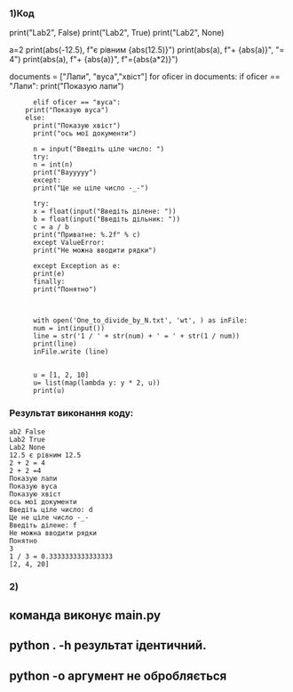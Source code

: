 ### 1)Код
  print("Lab2", False)
  print("Lab2", True)
  print("Lab2", None)

  a=2
  print(abs(-12.5), f"є рівним {abs(12.5)}")
  print(abs(a), f"+ {abs(a)}", "= 4")
  print(abs(a), f"+ {abs(a)}", f"={abs(a*2)}")



  documents = ["Лапи", "вуса","хвіст"]
  for oficer in documents:
      if oficer == "Лапи":
          print("Показую лапи")

          elif oficer == "вуса":
        print("Показую вуса")
        else:
          print("Показую хвіст")
          print("ось мої документи")

          n = input("Введіть ціле число: ")
          try:
          n = int(n)
          print("Ваууууу")
          except:
          print("Це не ціле число -_-")

          try:
          x = float(input("Введіть ділене: "))
          b = float(input("Введіть дільник: "))
          c = a / b
          print("Приватне: %.2f" % c)
          except ValueError:
          print("Не можна вводити рядки")

          except Exception as e:
          print(e)
          finally:
          print("Понятно")



          with open('One_to_divide_by_N.txt', 'wt', ) as inFile:
          num = int(input())
          line = str('1 / ' + str(num) + ' = ' + str(1 / num))
          print(line)
          inFile.write (line)


          u = [1, 2, 10]
          u= list(map(lambda y: y * 2, u))
          print(u)



### Результат виконання коду:
	ab2 False
	Lab2 True
	Lab2 None
	12.5 є рівним 12.5
	2 + 2 = 4
	2 + 2 =4
	Показую лапи
	Показую вуса
	Показую хвіст
	ось мої документи
	Введіть ціле число: d
	Це не ціле число -_-
	Введіть ділене: f
	Не можна вводити рядки
	Понятно
	3
	1 / 3 = 0.3333333333333333
	[2, 4, 20]



### 2)  

команда виконує __main__.py
---

python . -h  результат ідентичний.
---
python -o аргумент не обробляється
---
